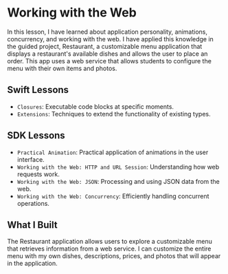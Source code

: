 # Working with the Web

In this lesson, I have learned about application personality, animations, concurrency, and working with the web. I have applied this knowledge in the guided project, Restaurant, a customizable menu application that displays a restaurant's available dishes and allows the user to place an order. This app uses a web service that allows students to configure the menu with their own items and photos.

## Swift Lessons
- `Closures`: Executable code blocks at specific moments.
- `Extensions`: Techniques to extend the functionality of existing types.

## SDK Lessons
- `Practical Animation`: Practical application of animations in the user interface.
- `Working with the Web: HTTP and URL Session`: Understanding how web requests work.
- `Working with the Web: JSON`: Processing and using JSON data from the web.
- `Working with the Web: Concurrency`: Efficiently handling concurrent operations.

## What I Built
The Restaurant application allows users to explore a customizable menu that retrieves information from a web service. I can customize the entire menu with my own dishes, descriptions, prices, and photos that will appear in the application.


